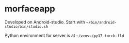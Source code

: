# morfaceapp

Developed on Android-studio. Start with  `~/bin/android-studio/bin/studio.sh`

Python environment for server is at `~/venvs/py37-torch-fld`


